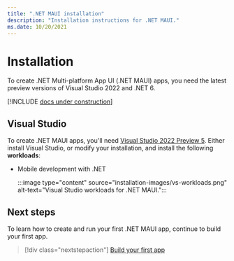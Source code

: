 ```yaml
---
title: ".NET MAUI installation"
description: "Installation instructions for .NET MAUI."
ms.date: 10/20/2021
---
```


# Installation

To create .NET Multi-platform App UI (.NET MAUI) apps, you need the latest preview versions of Visual Studio 2022 and .NET 6.

[!INCLUDE [docs under construction](~/includes/preview-note.md)]

## Visual Studio

To create .NET MAUI apps, you'll need [Visual Studio 2022 Preview 5](https://visualstudio.microsoft.com/vs/preview/vs2022/). Either install Visual Studio, or modify your installation, and install the following **workloads**:

- Mobile development with .NET

  :::image type="content" source="installation-images/vs-workloads.png" alt-text="Visual Studio workloads for .NET MAUI.":::

## Next steps

To learn how to create and run your first .NET MAUI app, continue to build your first app.

> [!div class="nextstepaction"]
> [Build your first app](first-app.md)
